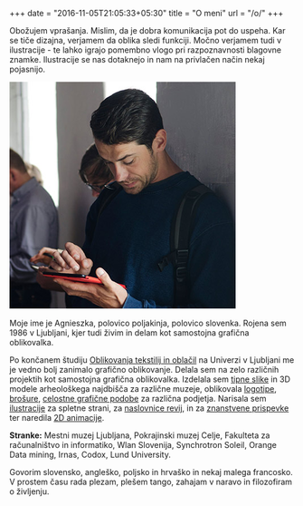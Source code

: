 +++
date = "2016-11-05T21:05:33+05:30"
title = "O meni"
url = "/o/"
+++

Obožujem vprašanja. Mislim, da je dobra komunikacija pot do uspeha. Kar se tiče dizajna, verjamem da oblika sledi funkciji. Močno verjamem tudi v ilustracije - te lahko igrajo pomembno vlogo pri razpoznavnosti blagovne znamke. Ilustracije se nas dotaknejo in nam na privlačen način nekaj pojasnijo.

![This is me][1]


Moje ime je Agnieszka, polovico poljakinja, polovico slovenka. Rojena sem 1986 v Ljubljani, kjer tudi živim in delam kot samostojna grafična oblikovalka.

Po končanem študiju [Oblikovanja tekstilij in oblačil](/portfolio/paper-artwork/) na Univerzi v Ljubljani me je vedno bolj zanimalo grafično oblikovanje. Delala sem na zelo različnih projektih kot samostojna grafična oblikovalka. Izdelala sem [tipne slike](/portfolio/tactile/) in 3D modele arheološkega najdbišča za različne muzeje, oblikovala [logotipe](/portfolio/star-reach/), [brošure](/portfolio/fri-brochure/), [celostne grafične podobe](/portfolio/quasar/) za različna podjetja. Narisala sem [ilustracije](/portfolio/codox/) za spletne strani, za [naslovnice revij](/portfolio/beep/), in za [znanstvene prispevke](/portfolio/seeing-unseeable/) ter naredila [2D animacije](/portfolio/orange/#video).

**Stranke:** Mestni muzej Ljubljana, Pokrajinski muzej Celje, Fakulteta za računalništvo in informatiko, Wlan Slovenija, Synchrotron Soleil, Orange Data mining, Irnas, Codox, Lund University.

Govorim slovensko, angleško, poljsko in hrvaško in nekaj malega francosko. V prostem času rada plezam, plešem tango, zahajam v naravo in filozofiram o življenju.

[1]: /img/about.jpg